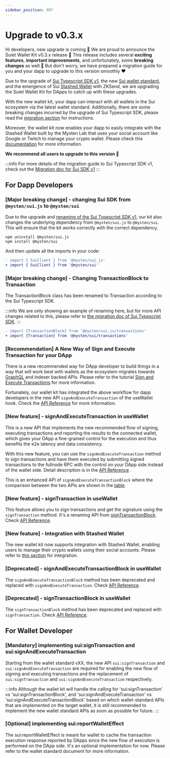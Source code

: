 ```yaml
---
sidebar_position: 997
---
```


# Upgrade to v0.3.x

Hi developers, new upgrade is coming 📣 We are proud to announce the Suiet Wallet Kit v0.3.x release 🥳 This release includes several **exciting features**, **important improvements**, and unfortunately, some **breaking changes** as well 🥲 But don't worry, we have prepared a migration guide for you and your dapp to upgrade to this version smoothly ❤️

Due to the upgrade of [Sui Typescript SDK v1](https://sdk.mystenlabs.com/typescript), the new [Sui wallet standard](https://docs.sui.io/standards/wallet-standard), and the emergence of Sui [Stashed Wallet](https://getstashed.com/) with ZKSend, we are upgrading the Suiet Wallet Kit for DApps to catch up with these upgrades.

With the new wallet kit, your dapp can interact with all wallets in the Sui ecosystem via the latest wallet standard. Additionally, there are some breaking changes incurred by the upgrade of Sui Typescript SDK, please read the [migration section](/docs/migration/upgradeTo0.3.x#for-dapp-developers) for instructions.

Moreover, the wallet kit now enables your dapp to easily integrate with the Stashed Wallet built by the Mysten Lab that uses your social account like Google or Twitch to manage your crypto wallet. Please check this [documentation](/docs/tutorial/customize-wallet-list#add-stashed-wallet-new) for more information.


**We recommend all users to upgrade to this version 📣**

:::info
For more details of the migration guide to Sui Typescript SDK v1, check out the [Migration doc for Sui SDK v1](https://sdk.mystenlabs.com/typescript/migrations/sui-1.0)
:::

## For Dapp Developers

### [Major breaking change] - changing Sui SDK from `@mysten/sui.js` to `@mysten/sui`

Due to the upgrade and [renaming of the Sui Typescript SDK v1](https://sdk.mystenlabs.com/typescript/migrations/sui-1.0#changes-to-mystensui), our kit also changes the underlying dependency from `@mysten/sui.js` to `@mysten/sui`. This will ensure that the kit works correctly with the correct dependency.

```npm
npm uninstall @mysten/sui.js
npm install @mysten/sui
```

And then update all the imports in your code:

```diff
- import { SuiClient } from '@mysten/sui.js'
+ import { SuiClient } from '@mysten/sui'
```

### [Major breaking change] - Changing TransactionBlock to Transaction

The TransactionBlock class has been renamed to Transaction according to the Sui Typescript SDK. 

:::info
We are only showing an example of renaming here, but for more API changes related to this, please refer to [the migration doc of Sui Typescript SDK](https://sdk.mystenlabs.com/typescript/migrations/sui-1.0#transaction).
:::

```diff
- import {TransactionBlock} from '@mysten/sui.js/transactions'
+ import {Transaction} from '@mysten/sui/transactions'
```

### [Recommendation] A New Way of Sign and Execute Transaction for your DApp

There is a new recommended way for DApp developer to build things in a way that will work best with wallets as the ecosystem migrates towards [GraphQL](https://sdk.mystenlabs.com/typescript/graphql) and indexer backed APIs. Please refer to the tutorial [Sign and Execute Transactions](/docs/tutorial/sign-and-execute-transactions) for more information.

Fortunately, our wallet kit has integrated the above workflow for dapp developers in the new API `signAndExecuteTransaction` of the useWallet hook. Check the [API Reference](/docs/Hooks/useWallet#signandexecutetransaction) for more information.  

### [New feature] - signAndExecuteTransaction in useWallet

This is a new API that implements the new recommended flow of signing, executing transactions and reporting the results to the connected wallet, which gives your DApp a fine-grained control for the execution and thus benefits the e2e latency and data consistency. 

With this new feature, you can use the `signAndExecuteTransaction` method to sign transactions and have them executed by submitting signed transactions to the fullnode RPC with the control on your DApp side instead of the wallet side. Detail description is in the [API Reference](/docs/Hooks/useWallet#signandexecutetransaction) .

This is an enhanced API of `signAndExecuteTransactionBlock` where the comparison between the two APIs are shown in the [table](/docs/tutorial/sign-and-execute-transactions#api-comparison).

### [New feature] - signTransaction in useWallet

This feature allows you to sign transactions and get the signature using the `signTransaction` method. It's a renaming API from [signTransactionBlock](/docs/Hooks/useWallet#signtransactionblock). Check [API Reference](/docs/Hooks/useWallet#signtransaction).

### [New feature] - Integration with Stashed Wallet

The new wallet kit now supports integration with Stashed Wallet, enabling users to manage their crypto wallets using their social accounts. Please refer to [this section](/docs/tutorial/customize-wallet-list#add-stashed-wallet-new) for integration.

### [Deprecated] - signAndExecuteTransactionBlock in useWallet

The `signAndExecuteTransactionBlock` method has been deprecated and replaced with `signAndExecuteTransaction`. Check [API Reference](/docs/Hooks/useWallet#signtransactionblock).

### [Deprecated] - signTransactionBlock in useWallet

The `signTransactionBlock` method has been deprecated and replaced with `signTransaction`. Check [API Reference](/docs/Hooks/useWallet#signtransaction).

## For Wallet Developer

### [Mandatory] implementing sui:signTransaction and sui:signAndExecuteTransaction

Starting from the wallet standard vXX, the new API `sui:signTransaction` and `sui:signAndExecuteTransaction` are required for enabling the new flow of signing and executing transactions and the replacement of `sui:signTransaction` and `sui:signAndExecuteTransaction` respectively.

:::info
Although the wallet kit will handle the calling for 'sui:signTransaction' vs 'sui:signTransactionBlock', and 'sui:signAndExecuteTransaction' vs 'sui:signAndExecuteTransactionBlock' based on which wallet-standard APIs that are implemented on the target wallet, it is still recommended to implement the new wallet standard APIs as soon as possible for future.
:::

### [Optional]  implementing sui:reportWalletEffect

The sui:reportWalletEffect is meant for wallet to cache the transaction execution response reported by DApps since the new flow of execution is performed on the DApp side. It's an optional implementation for now. Please refer to the wallet standard document for more information.
